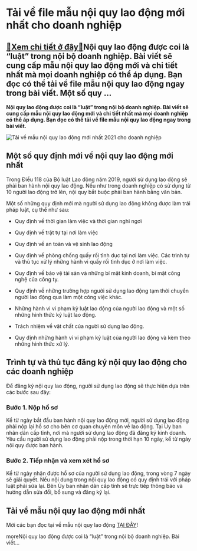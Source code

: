 Tải về file mẫu nội quy lao động mới nhất cho doanh nghiệp
==========================================================

[:gift:Xem chi tiết ở đây:gift:](https://hddtvn.com/tai-ve-file-mau-noi-quy-lao-dong-moi-nhat-cho-doanh-nghiep/)Nội quy lao động được coi là “luật” trong nội bộ doanh nghiệp. Bài viết sẽ cung cấp mẫu nội quy lao động mới và chi tiết nhất mà mọi doanh nghiệp có thể áp dụng. Bạn đọc có thể tải về file mẫu nội quy lao động ngay trong bài viết. Một số quy …
---------------------------------------------------------------------------------------------------------------------------------------------------------------------------------------------------------------------------------------------------

**Nội quy lao động được coi là “luật” trong nội bộ doanh nghiệp. Bài viết sẽ cung cấp mẫu nội quy lao động mới và chi tiết nhất mà mọi doanh nghiệp có thể áp dụng. Bạn đọc có thể tải về file mẫu nội quy lao động ngay trong bài viết.**


![Tải về mẫu nội quy lao động mới nhất 2021 cho doanh nghiệp](https://hddtvn.com/wp-content/uploads/2021/01/Khi-nC3A0o-cE1BAA7n-phE1BAA3i-cC3B3-nE1BB99i-quy-lao-C491E1BB99ng-sblaw.png)


Một số quy định mới về nội quy lao động mới nhất
------------------------------------------------


Trong Điều 118 của Bộ luật Lao động năm 2019, người sử dụng lao động sẽ phải ban hành nội quy lao động. Nếu như trong doanh nghiệp có sử dụng từ 10 người lao động trở lên, nội quy bắt buộc phải ban hành bằng văn bản. 


Một số những quy định mới mà người sử dụng lao động không được làm trái pháp luật, cụ thể như sau: 




* Quy định về thời gian làm việc và thời gian nghỉ ngơi

* Quy định về trật tự tại nơi làm việc

* Quy định về an toàn và vệ sinh lao động

* Quy định về phòng chống quấy rối tình dục tại nơi làm việc. Các trình tự và thủ tục xử lý những hành vi quấy rối tình dục ở nơi làm việc. 

* Quy định về bảo vệ tài sản và những bí mật kinh doanh, bí mật công nghệ của công ty. 

* Quy định về những trường hợp người sử dụng lao động tạm thời chuyển người lao động qua làm một công việc khác. 

* Những hành vi vi phạm kỷ luật lao động của người lao động và một số những hình thức kỷ luật lao động. 

* Trách nhiệm về vật chất của người sử dụng lao động. 

* Quy định những hành vi vi phạm kỷ luật của người lao động và kèm theo những hình thức xử lý. 



Trình tự và thủ tục đăng ký nội quy lao động cho các doanh nghiệp
-----------------------------------------------------------------


Để đăng ký nội quy lao động, người sử dụng lao động sẽ thực hiện dựa trên các bước sau đây: 


### Bước 1. Nộp hồ sơ


Kể từ ngày bắt đầu ban hành nội quy lao động mới, người sử dụng lao động phải nộp lại hồ sơ cho bên cơ quan chuyên môn về lao động. Tại Ủy ban nhân dân cấp tỉnh, nơi mà người sử dụng lao động đã đăng ký kinh doanh. Yêu cầu người sử dụng lao động phải nộp trong thời hạn 10 ngày, kể từ ngày nội quy được ban hành. 


### Bước 2. Tiếp nhận và xem xét hồ sơ


Kể từ ngày nhận được hồ sơ của người sử dụng lao động, trong vòng 7 ngày sẽ giải quyết. Nếu nội dung trong nội quy lao động có quy định trái với pháp luật phải sửa lại. Bên Ủy ban nhân dân cấp tỉnh sẽ trực tiếp thông báo và hướng dẫn sửa đổi, bổ sung và đăng ký lại. 


Tải về mẫu nội quy lao động mới nhất
------------------------------------


Mời các bạn đọc tại về mẫu nội quy lao động [TẠI ĐÂY](https://drive.google.com/file/d/1ynyEd6jpVZbxDQI9c4Zjl3DjoPATDRA1/view?usp=sharing)!


moreNội quy lao động được coi là “luật” trong nội bộ doanh nghiệp. Bài viết…

